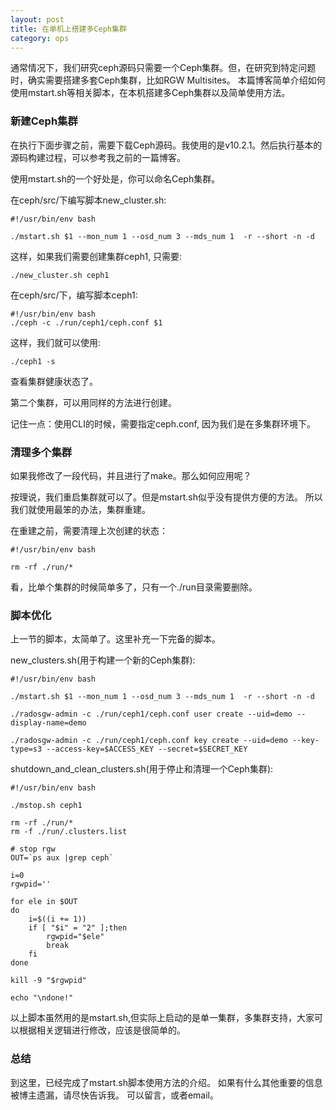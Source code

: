 ```yaml
---
layout: post
title: 在单机上搭建多Ceph集群
category: ops 
---
```


通常情况下，我们研究ceph源码只需要一个Ceph集群。但，在研究到特定问题时，确实需要搭建多套Ceph集群，比如RGW Multisites。
本篇博客简单介绍如何使用mstart.sh等相关脚本，在本机搭建多Ceph集群以及简单使用方法。

### 新建Ceph集群
在执行下面步骤之前，需要下载Ceph源码。我使用的是v10.2.1。然后执行基本的源码构建过程，可以参考我之前的一篇博客。

使用mstart.sh的一个好处是，你可以命名Ceph集群。

在ceph/src/下编写脚本new_cluster.sh:
```
#!/usr/bin/env bash

./mstart.sh $1 --mon_num 1 --osd_num 3 --mds_num 1  -r --short -n -d
```
这样，如果我们需要创建集群ceph1, 只需要:
```
./new_cluster.sh ceph1
```

在ceph/src/下，编写脚本ceph1:
```
#!/usr/bin/env bash
./ceph -c ./run/ceph1/ceph.conf $1
```
这样，我们就可以使用:
```
./ceph1 -s
```
查看集群健康状态了。

第二个集群，可以用同样的方法进行创建。

记住一点：使用CLI的时候，需要指定ceph.conf, 因为我们是在多集群环境下。

### 清理多个集群
如果我修改了一段代码，并且进行了make。那么如何应用呢？

按理说，我们重启集群就可以了。但是mstart.sh似乎没有提供方便的方法。
所以我们就使用最笨的办法，集群重建。

在重建之前，需要清理上次创建的状态：
```
#!/usr/bin/env bash

rm -rf ./run/*
```
看，比单个集群的时候简单多了，只有一个./run目录需要删除。

### 脚本优化
上一节的脚本，太简单了。这里补充一下完备的脚本。

new_clusters.sh(用于构建一个新的Ceph集群):
```
#!/usr/bin/env bash

./mstart.sh $1 --mon_num 1 --osd_num 3 --mds_num 1  -r --short -n -d

./radosgw-admin -c ./run/ceph1/ceph.conf user create --uid=demo --display-name=demo

./radosgw-admin -c ./run/ceph1/ceph.conf key create --uid=demo --key-type=s3 --access-key=$ACCESS_KEY --secret=$SECRET_KEY
```

shutdown_and_clean_clusters.sh(用于停止和清理一个Ceph集群):
```
#!/usr/bin/env bash

./mstop.sh ceph1

rm -rf ./run/*
rm -f ./run/.clusters.list

# stop rgw
OUT=`ps aux |grep ceph`

i=0
rgwpid=''

for ele in $OUT
do
    i=$((i += 1))
    if [ "$i" = "2" ];then
        rgwpid="$ele"
        break
    fi
done

kill -9 "$rgwpid"

echo "\ndone!"
```
以上脚本虽然用的是mstart.sh,但实际上启动的是单一集群，多集群支持，大家可以根据相关逻辑进行修改，应该是很简单的。

### 总结
到这里，已经完成了mstart.sh脚本使用方法的介绍。
如果有什么其他重要的信息被博主遗漏，请尽快告诉我。
可以留言，或者email。

